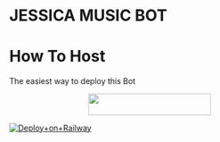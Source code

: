 # JESSICA MUSIC BOT 

# How To Host
The easiest way to deploy this Bot
<p align="center"><a href="https://heroku.com/deploy?template=https://github.com/bhardwajgithub/TcPlayer"> <img src="https://img.shields.io/badge/Deploy%20To%20Heroku-grey?style=for-the-badge&logo=heroku" width="220" height="38.45"/></a></p>

[![Deploy+on+Railway](https://railway.app/button.svg)](https://railway.app/new/template?template=https://github.com/DarkCybers/TcPlayer&envs=API_ID,API_HASH,SESSION_NAME,BOT_TOKEN,BOT_NAME,DURATION_LIMIT,SUDO_USERS )
